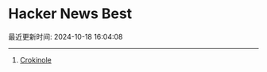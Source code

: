 # Hacker News Best

最近更新时间: 2024-10-18 16:04:08

--- 
1. [Crokinole](https://pudding.cool/2024/10/crokinole/) 
